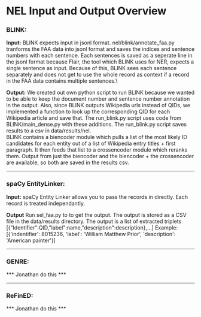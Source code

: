 # NEL Input and Output Overview

### BLINK:

**Input:** BLINK expects input in jsonl format. nel/blink/annotate_faa.py tranforms the FAA data into jsonl format and saves the indices and sentence numbers with each sentence. Each sentences is saved as a seperate line in the jsonl format because Flair, the tool which BLINK uses for NER, expects a single sentence as input. Because of this, BLINK sees each sentence separately and does not get to use the whole record as context if a record in the FAA data contains multiple sentences.\

**Output:** We created out own python script to run BLINK because we wanted to be able to keep the document number and sentence number annotation in the output. Also, since BLINK outputs Wikipedia urls instead of QIDs, we implemented a function to look up the corresponding QID for each Wikipedia article and save that. The run_blink.py script uses code from BLINK/main_dense.py with these additions. The run_blink.py script saves results to a csv in data/results/nel.\
BLINK contains a biencoder module which pulls a list of the most likely ID candidates for each entity out of a list of Wikipedia entry titles + first paragraph. It then feeds that list to a crossencoder module which reranks them. Output from just the biencoder and the biencoder + the crossencoder are available, so both are saved in the results csv.

---

### spaCy EntityLinker:

**Input:** spaCy Entity Linker allows you to pass the records in directly. Each record is treated independantly.

**Output**  Run sel_faa.py to to get the output. The output is stored as a CSV file in the data/results directory. 
The output is a list of extracted triplets [{"Identifier":QID,"label":name,"description":description},...]
Example: [{'indentifier': 8015236, 'label': 'William Matthew Prior', 'description': 'American painter'}]
 
---

### GENRE:

*** Jonathan do this ***

---

### ReFinED:

*** Jonathan do this ***
